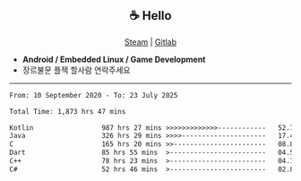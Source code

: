 <h2 align="center"> ☕ Hello </h2>

<p align="center">
  <a href="https://steamcommunity.com/id/Niforances/">Steam</a> |
  <a href="https://gitlab.com/niforances">Gitlab</a>
</p>

 - **Android / Embedded Linux / Game Development**
 - 장르불문 플젝 할사람 연락주세요

------

<!--START_SECTION:waka-->

```txt
From: 10 September 2020 - To: 23 July 2025

Total Time: 1,873 hrs 47 mins

Kotlin                 987 hrs 27 mins >>>>>>>>>>>>>------------   52.70 %
Java                   326 hrs 29 mins >>>>---------------------   17.42 %
C                      165 hrs 20 mins >>-----------------------   08.82 %
Dart                   85 hrs 55 mins  >------------------------   04.59 %
C++                    78 hrs 23 mins  >------------------------   04.18 %
C#                     52 hrs 46 mins  >------------------------   02.82 %
```

<!--END_SECTION:waka-->
